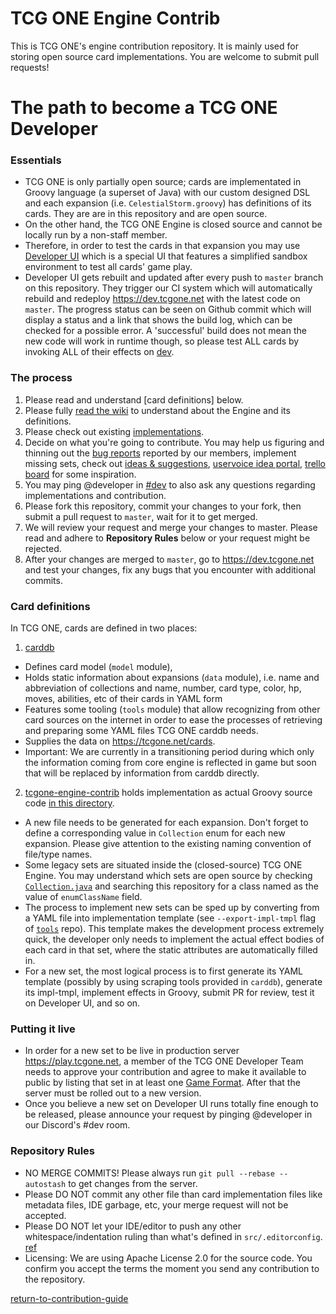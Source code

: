 # TCG ONE Engine Contrib

This is TCG ONE's engine contribution repository.
It is mainly used for storing open source card implementations. 
You are welcome to submit pull requests!

# The path to become a TCG ONE Developer

### Essentials
- TCG ONE is only partially open source; cards are implementated in Groovy language (a superset of Java) with our custom designed DSL and each expansion (i.e. `CelestialStorm.groovy`) has definitions of its cards. They are are in this repository and are open source.
- On the other hand, the TCG ONE Engine is closed source and cannot be locally run by a non-staff member. 
- Therefore, in order to test the cards in that expansion you may use [Developer UI](https://dev.tcgone.net/) which is a special UI that features a simplified sandbox environment to test all cards' game play.
- Developer UI gets rebuilt and updated after every push to `master` branch on this repository. They trigger our CI system which will automatically rebuild and redeploy <https://dev.tcgone.net> with the latest code on `master`. The progress status can be seen on Github commit which will display a status and a link that shows the build log, which can be checked for a possible error. A 'successful' build does not mean the new code will work in runtime though, so please test ALL cards by invoking ALL of their effects on [dev](https://dev.tcgone.net).


### The process
1. Please read and understand [card definitions] below.
1. Please fully [read the wiki](https://github.com/axpendix/tcgone-engine-contrib/wiki) to understand about the Engine and its definitions.
1. Please check out existing [implementations](https://github.com/axpendix/tcgone-engine-contrib/tree/master/src/tcgwars/logic/impl).
1. Decide on what you're going to contribute. You may help us figuring and thinning out the [bug reports](https://forum.tcgone.net/c/bug-reports?solved=no) reported by our members, implement missing sets, check out [ideas & suggestions](https://forum.tcgone.net/c/ideas-n-suggestions/6), [uservoice idea portal](https://tcgone.uservoice.com/), [trello board](https://trello.com/b/B8bwBnRv/tcg-one-tasks) for some inspiration.
1. You may ping @developer in [#dev](https://discord.gg/JZP2qzU) to also ask any questions regarding implementations and contribution.
1. Please fork this repository, commit your changes to your fork, then submit a pull request to `master`, wait for it to get merged.
1. We will review your request and merge your changes to master. Please read and adhere to **Repository Rules** below or your request might be rejected.
1. After your changes are merged to `master`, go to <https://dev.tcgone.net> and test your changes, fix any bugs that you encounter with additional commits.

### Card definitions
In TCG ONE, cards are defined in two places: 

1. [carddb](https://github.com/tcgone/carddb)
- Defines card model (`model` module),
- Holds static information about expansions (`data` module), i.e. name and abbreviation of collections and name, number, card type, color, hp, moves, abilities, etc of their cards in YAML form
- Features some tooling (`tools` module) that allow recognizing from other card sources on the internet in order to ease the processes of retrieving and preparing some YAML files TCG ONE carddb needs.
- Supplies the data on <https://tcgone.net/cards>.
- Important: We are currently in a transitioning period during which only the information coming from core engine is reflected in game but soon that will be replaced by information from carddb directly.

2. [tcgone-engine-contrib](https://github.com/axpendix/tcgone-engine-contrib/) holds implementation as actual Groovy source code [in this directory](https://github.com/axpendix/tcgone-engine-contrib/tree/master/src/tcgwars/logic/impl). 
- A new file needs to be generated for each expansion. Don't forget to define a corresponding value in `Collection` enum for each new expansion. Please give attention to the existing naming convention of file/type names.
- Some legacy sets are situated inside the (closed-source) TCG ONE Engine. You may understand which sets are open source by checking [`Collection.java`](https://github.com/axpendix/tcgone-engine-contrib/blob/master/src/tcgwars/logic/card/Collection.java) and searching this repository for a class named as the value of `enumClassName` field.
- The process to implement new sets can be sped up by converting from a YAML file into implementation template (see `--export-impl-tmpl` flag of [`tools`](https://github.com/tcgone/carddb/tree/master/tools) repo). This template makes the development process extremely quick, the developer only needs to implement the actual effect bodies of each card in that set, where the static attributes are automatically filled in.
- For a new set, the most logical process is to first generate its YAML template (possibly by using scraping tools provided in `carddb`), generate its impl-tmpl, implement effects in Groovy, submit PR for review, test it on Developer UI, and so on.

### Putting it live

- In order for a new set to be live in production server <https://play.tcgone.net>, a member of the TCG ONE Developer Team needs to approve your contribution and agree to make it available to public by listing that set in at least one [Game Format](https://tcgone.net/formats). After that the server must be rolled out to a new version.
- Once you believe a new set on Developer UI runs totally fine enough to be released, please announce your request by pinging @developer in our Discord's #dev room.

### Repository Rules

- NO MERGE COMMITS! Please always run `git pull --rebase --autostash` to get changes from the server.
- Please DO NOT commit any other file than card implementation files like metadata files, IDE garbage, etc, your merge request will not be accepted.
- Please DO NOT let your IDE/editor to push any other whitespace/indentation ruling than what's defined in `src/.editorconfig`. [ref](https://editorconfig.org/)
- Licensing: We are using Apache License 2.0 for the source code. You confirm you accept the terms the moment you send any contribution to the repository. 

[return-to-contribution-guide](https://forum.tcgone.net/t/26)
